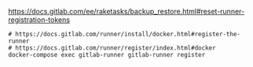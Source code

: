 https://docs.gitlab.com/ee/raketasks/backup_restore.html#reset-runner-registration-tokens

```
# https://docs.gitlab.com/runner/install/docker.html#register-the-runner
# https://docs.gitlab.com/runner/register/index.html#docker
docker-compose exec gitlab-runner gitlab-runner register
```
